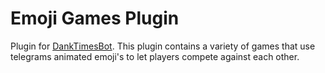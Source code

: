 # Emoji Games Plugin

Plugin for [DankTimesBot](https://github.com/Agadar/DankTimesBot). This plugin contains a variety of games that use telegrams animated emoji's to let players compete against each other.
